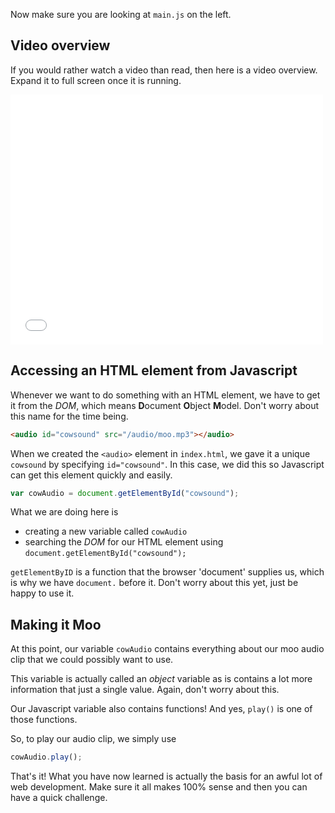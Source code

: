 Now make sure you are looking at `main.js` on the left. 

## Video overview
If you would rather watch a video than read, then here is a video overview. Expand it to full screen once it is running.

<iframe src="//player.vimeo.com/video/120596684" width="500" height="400" frameborder="0" webkitallowfullscreen mozallowfullscreen allowfullscreen></iframe>

## Accessing an HTML element from Javascript
Whenever we want to do something with an HTML element, we have to get it from the *DOM*, which means **D**ocument **O**bject **M**odel. Don't worry about this name for the time being.

```html
<audio id="cowsound" src="/audio/moo.mp3"></audio>
```

When we created the `<audio>` element in `index.html`, we gave it a unique  `cowsound` by specifying `id="cowsound"`. In this case, we did this so Javascript can get this element quickly and easily.

```javascript
var cowAudio = document.getElementById("cowsound");
```

What we are doing here is 

- creating a new variable called `cowAudio`
- searching the *DOM* for our HTML element using `document.getElementById("cowsound");`

`getElementByID` is a function that the browser 'document' supplies us, which is why we have `document.` before it. Don't worry about this yet, just be happy to use it.

## Making it Moo
At this point, our variable `cowAudio` contains everything about  our moo audio clip that we could possibly want to use.

This variable is actually called an *object* variable as is contains a lot more information that just a single value. Again, don't worry about this.

Our Javascript variable also contains functions! And yes, `play()` is one of those functions.

So, to play our audio clip, we simply use

```javascript
cowAudio.play(); 
```

That's it! What you have now learned is actually the basis for an awful lot of web development. Make sure it all makes 100% sense and then you can have a quick challenge.







